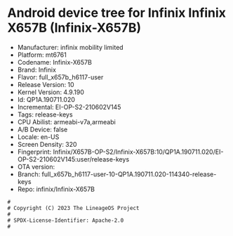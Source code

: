 # Android device tree for Infinix Infinix X657B (Infinix-X657B)
- Manufacturer: infinix mobility limited
- Platform: mt6761
- Codename: Infinix-X657B
- Brand: Infinix
- Flavor: full_x657b_h6117-user
- Release Version: 10
- Kernel Version: 4.9.190
- Id: QP1A.190711.020
- Incremental: EI-OP-S2-210602V145
- Tags: release-keys
- CPU Abilist: armeabi-v7a,armeabi
- A/B Device: false
- Locale: en-US
- Screen Density: 320
- Fingerprint: Infinix/X657B-OP-S2/Infinix-X657B:10/QP1A.190711.020/EI-OP-S2-210602V145:user/release-keys
- OTA version: 
- Branch: full_x657b_h6117-user-10-QP1A.190711.020-114340-release-keys
- Repo: infinix/Infinix-X657B
```
#
# Copyright (C) 2023 The LineageOS Project
#
# SPDX-License-Identifier: Apache-2.0
#
```
